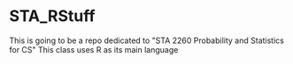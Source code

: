 # STA_RStuff
This is going to be a repo dedicated to "STA 2260 Probability and Statistics for CS" This class uses R as its main language
